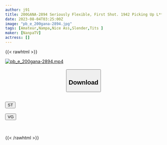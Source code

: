 ```yaml
---
author: j91
title: 200GANA-2894 Seriously Flexible, First Shot. 1942 Picking Up L****a Students With A Single Acoustic Guitar! A Continuous Piston Without Mercy To The Sex That I Like As Much As The Music! Pant With A Louder Voice Than When Singing! (Summer Flower)
date: 2023-08-04T03:25:00Z
image: "pb_e_200gana-2894.jpg"
tags: [Amateur,Nampa,Nice Ass,Slender,Tits ]
maker: [NanpaTV]
actress: []
---
```



{{< rawhtml >}}

<div class="video" data-videoid="PqvljgAMV8T0dYv">
    <a href="javascript:;">
        <img src="https://my.j91.asia/posts/pb_e_200gana-2894/pb_e_200gana-2894.jpg" width="WIDTH" height="HEIGHT" alt="pb_e_200gana-2894.mp4" loading="lazy">
    </a>
</div>

<script type="text/javascript" src="https://j91.asia/asset/on-demand-st.js"></script>

<br>
  <link rel="stylesheet" href="https://j91.asia/asset/bs5.css">
  
  <center>
  <button class="btn btn-primary" type="button" data-bs-toggle="collapse" data-bs-target=".multi-collapse" aria-expanded="false" aria-controls="multiCollapseExample1 multiCollapseExample2"><h2>Download</h2></button></center>
</p>
<div class="row">
  <div class="col">
    <div class="collapse multi-collapse" id="multiCollapseExample1">
      <div class="card card-body">
	      	      <br>
<div class="buttons">  
<a href="https://streamtape.to/v/PqvljgAMV8T0dYv"><button class="btn-hover color-3"><i class="fa fa-download"></i> ST</button></a></div>
    </div>
  </div>
</div>
  <div class="col">
    <div class="collapse multi-collapse" id="multiCollapseExample2">
      <div class="card card-body">
	      <br>
<div class="buttons">
    <a href="https://vgembed.com/v/JzkPxzXGDAObydB"><button class="btn-hover color-9"><i class="fa fa-download"></i> VG</button></a></div>
<br><br>
      </div>
    </div>
  </div>
</div>

{{< /rawhtml >}}